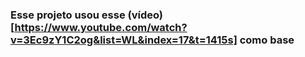 ### Esse projeto usou esse (vídeo)[https://www.youtube.com/watch?v=3Ec9zY1C2og&list=WL&index=17&t=1415s] como base
